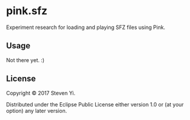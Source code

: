 # pink.sfz

Experiment research for loading and playing SFZ files using Pink.

## Usage

Not there yet. :) 

## License

Copyright © 2017 Steven Yi. 

Distributed under the Eclipse Public License either version 1.0 or (at
your option) any later version.
